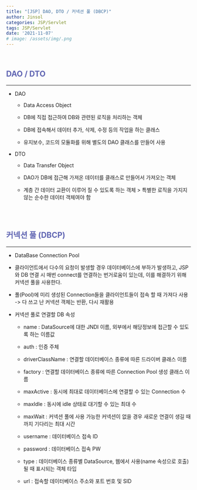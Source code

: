 ```yaml
---
title: "[JSP] DAO, DTO / 커넥션 풀 (DBCP)"
author: Jinsol
categories: JSP/Servlet
tags: JSP/Servlet
date: '2021-11-07'
# image: /assets/img/.png
---
```


<br>

## <span style="color:#6166B3">DAO / DTO</span>
<hr>

- DAO

    - Data Access Object

    - DB에 직접 접근하여 DB와 관련된 로직을 처리하는 객체

    - DB에 접속해서 데이터 추가, 삭제, 수정 등의 작업을 하는 클래스

    - 유지보수, 코드의 모듈화를 위해 별도의 DAO 클래스를 만들어 사용

- DTO

    - Data Transfer Object

    - DAO가 DB에 접근해 가져온 데이터를 클래스로 만들어서 가져오는 객체

    - 계층 간 데이터 교환이 이루어 질 수 있도록 하는 객체 > 특별한 로직을 가지지 않는 순수한 데이터 객체여야 함
    
<br>
<br>

## <span style="color:#6166B3">커넥션 풀 (DBCP)</span>
<hr>

- DataBase Connection Pool

- 클라이언트에서 다수의 요청이 발생할 경우 데이터베이스에 부하가 발생하고, JSP와 DB 연결 시 매번 connect를 연결하는 번거로움이 있는데, 이를 해결하기 위해 커넥션 풀을 사용한다.

- 풀(Pool)에 미리 생성된 Connection들을 클라이언트들이 접속 할 때 가져다 사용 -> 다 쓰고 난 커넥션 객체는 반환, 다시 재활용

- 커넥션 풀로 연결할 DB 속성

    - name : DataSource에 대한 JNDI 이름, 외부에서 해당정보에 접근할 수 있도록 하는 이름값

    - auth : 인증 주체

    - driverClassName : 연결할 데이터베이스 종류에 따른 드라이버 클래스 이름

    - factory : 연결할 데이터베이스 종류에 따른 Connection Pool 생성 클래스 이름

    - maxActive : 동시에 최대로 데이터베이스에 연결할 수 있는 Connection 수

    - maxIdle : 동시에 idle 상태로 대기할 수 있는 최대 수

    - maxWait : 커넥션 풀에 사용 가능한 커넥션이 없을 경우 새로운 연결이 생길 때까지 기다리는 최대 시간

    - username : 데이터베이스 접속 ID

    - password : 데이터베이스 접속 PW

    - type : 데이터베이스 종류별 DataSource, 웹에서 사용(name 속성으로 호출)될 때 표시되는 객체 타입

    - url : 접속할 데이터베이스 주소와 포트 번호 및 SID